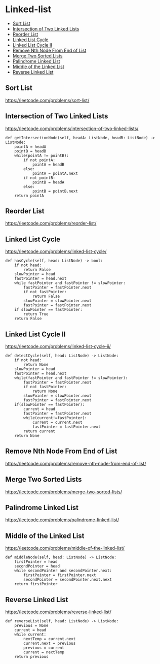 # Linked-list

+ [Sort List](#sort-list)
+ [Intersection of Two Linked Lists](#intersection-of-two-linked-lists)
+ [Reorder List](#reorder-list)
+ [Linked List Cycle](#linked-list-cycle)
+ [Linked List Cycle II](#linked-list-cycle-ii)
+ [Remove Nth Node From End of List](#remove-nth-node-from-end-of-list)
+ [Merge Two Sorted Lists](#merge-two-sorted-list)
+ [Palindrome Linked List](#palindrome-linked-list)
+ [Middle of the Linked List](#middle-of-the-linked-list)
+ [Reverse Linked List](#reverse-linked-list)

## Sort List

https://leetcode.com/problems/sort-list/

## Intersection of Two Linked Lists

https://leetcode.com/problems/intersection-of-two-linked-lists/

    def getIntersectionNode(self, headA: ListNode, headB: ListNode) -> ListNode:
        pointA = headA
        pointB = headB
        while(pointA != pointB):
            if not pointA:
                pointA = headB
            else:
                pointA = pointA.next
            if not pointB:
                pointB = headA
            else:
                pointB = pointB.next
        return pointA

## Reorder List

https://leetcode.com/problems/reorder-list/

## Linked List Cycle

https://leetcode.com/problems/linked-list-cycle/

    def hasCycle(self, head: ListNode) -> bool:
        if not head:
            return False
        slowPointer = head
        fastPointer = head.next
        while fastPointer and fastPointer != slowPointer:
            fastPointer = fastPointer.next
            if not fastPointer:
                return False
            slowPointer = slowPointer.next
            fastPointer = fastPointer.next
        if slowPointer == fastPointer:
            return True
        return False

## Linked List Cycle II

https://leetcode.com/problems/linked-list-cycle-ii/

    def detectCycle(self, head: ListNode) -> ListNode:
        if not head:
            return None
        slowPointer = head
        fastPointer = head.next
        while(fastPointer and fastPointer != slowPointer):
            fastPointer = fastPointer.next
            if not fastPointer:
                return None
            slowPointer = slowPointer.next
            fastPointer = fastPointer.next
        if(slowPointer == fastPointer):
            current = head
            fastPointer = fastPointer.next
            while(current!=fastPointer):
                current = current.next
                fastPointer = fastPointer.next
            return current
        return None

## Remove Nth Node From End of List

https://leetcode.com/problems/remove-nth-node-from-end-of-list/

## Merge Two Sorted Lists

https://leetcode.com/problems/merge-two-sorted-lists/

## Palindrome Linked List

https://leetcode.com/problems/palindrome-linked-list/

## Middle of the Linked List

https://leetcode.com/problems/middle-of-the-linked-list/

    def middleNode(self, head: ListNode) -> ListNode:
        firstPointer = head
        secondPointer = head
        while secondPointer and secondPointer.next:
            firstPointer = firstPointer.next
            secondPointer = secondPointer.next.next
        return firstPointer

## Reverse Linked List

https://leetcode.com/problems/reverse-linked-list/

    def reverseList(self, head: ListNode) -> ListNode:
        previous = None
        current = head
        while current:
            nextTemp = current.next
            current.next = previous
            previous = current
            current = nextTemp
        return previous
